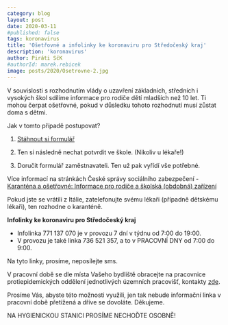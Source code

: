 ```yaml
---
category: blog
layout: post
date: 2020-03-11
#published: false
tags: koronavirus
title: 'Ošetřovné a infolinky ke koronaviru pro Středočeský kraj'
description: 'koronavirus'
author: Piráti SčK
#authorId: marek.rebicek
image: posts/2020/Osetrovne-2.jpg
---
```


V souvislosti s rozhodnutím vlády o uzavření základních, středních i vysokých škol sdílíme informace pro rodiče dětí mladších než 10 let. Ti mohou čerpat ošetřovné, pokud v důsledku tohoto rozhodnutí musí zůstat doma s dětmi.

Jak v tomto případě postupovat?

1) [Stáhnout si formulář](https://www.cssz.cz/documents/20143/157311/89_628_5.pdf)

2) Ten si následně nechat potvrdit ve škole. (Nikoliv u lékaře!)

3) Doručit formulář zaměstnavateli. Ten už pak vyřídí vše potřebné.

Více informací na stránkách České správy sociálního zabezpečení - [Karanténa a ošetřovné: Informace pro rodiče a školská (obdobná) zařízení](https://www.cssz.cz/web/cz/-/karantena-a-osetrovne-informace-pro-rodice-a-skolska-obdobna-zarizeni-)

Pokud jste se vrátili z Itálie, zatelefonujte svému lékaři (případně dětskému lékaři), ten rozhodne o karanténě.

**Infolinky ke koronaviru pro Středočeský kraj**
 
* Infolinka 771 137 070 je v provozu 7 dní v týdnu od 7:00 do 19:00.
* V provozu je také linka 736 521 357, a to v PRACOVNÍ DNY od  7:00 do 9:00. 

Na tyto linky, prosíme, neposílejte sms.

V pracovní době se dle místa Vašeho bydliště obracejte na pracovnice protiepidemických oddělení jednotlivých územních pracovišť, kontakty [zde](http://khsstc.cz/obsah/kontakty_147_1.html).

Prosíme Vás, abyste této možnosti využili, jen tak nebude informační linka v pracovní době přetížená a dříve se dovoláte. Děkujeme.

NA HYGIENICKOU STANICI PROSÍME NECHOĎTE OSOBNĚ!


